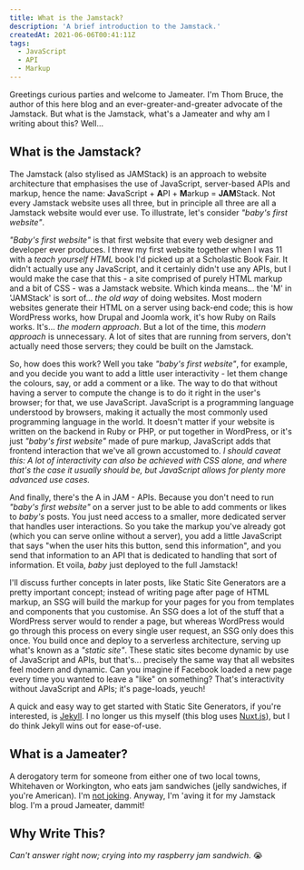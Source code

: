 ```yaml
---
title: What is the Jamstack?
description: 'A brief introduction to the Jamstack.'
createdAt: 2021-06-06T00:41:11Z
tags:
  - JavaScript
  - API
  - Markup
---
```


Greetings curious parties and welcome to Jameater. I'm Thom Bruce, the author of this here blog and an ever-greater-and-greater advocate of the Jamstack. But what is the Jamstack, what's a Jameater and why am I writing about this? Well...

## What is the Jamstack?

The Jamstack (also stylised as JAMStack) is an approach to website architecture that emphasises the use of JavaScript, server-based APIs and markup, hence the name: **J**avaScript + **A**PI + **M**arkup = **JAM**Stack. Not every Jamstack website uses all three, but in principle all three are all a Jamstack website would ever use. To illustrate, let's consider _"baby's first website"_.

_"Baby's first website"_ is that first website that every web designer and developer ever produces. I threw my first website together when I was 11 with a _teach yourself HTML_ book I'd picked up at a Scholastic Book Fair. It didn't actually use any JavaScript, and it certainly didn't use any APIs, but I would make the case that this - a site comprised of purely HTML markup and a bit of CSS - was a Jamstack website. Which kinda means... the 'M' in 'JAMStack' is sort of... _the old way_ of doing websites. Most modern websites generate their HTML on a server using back-end code; this is how WordPress works, how Drupal and Joomla work, it's how Ruby on Rails works. It's... _the modern approach_. But a lot of the time, this _modern approach_ is unnecessary. A lot of sites that are running from servers, don't actually need those servers; they could be built on the Jamstack.

So, how does this work? Well you take _"baby's first website"_, for example, and you decide you want to add a little user interactivity - let them change the colours, say, or add a comment or a like. The way to do that without having a server to compute the change is to do it right in the user's browser; for that, we use JavaScript. JavaScript is a programming language understood by browsers, making it actually the most commonly used programming language in the world. It doesn't matter if your website is written on the backend in Ruby or PHP, or put together in WordPress, or it's just _"baby's first website"_ made of pure markup, JavaScript adds that frontend interaction that we've all grown accustomed to. _I should caveat this: A lot of interactivity can also be achieved with CSS alone, and where that's the case it usually should be, but JavaScript allows for plenty more advanced use cases._

And finally, there's the A in JAM - APIs. Because you don't need to run _"baby's first website"_ on a server just to be able to add comments or likes to _baby's_ posts. You just need access to a smaller, more dedicated server that handles user interactions. So you take the markup you've already got (which you can serve online without a server), you add a little JavaScript that says "when the user hits this button, send this information", and you send that information to an API that is dedicated to handling that sort of information. Et voila, _baby_ just deployed to the full Jamstack!

I'll discuss further concepts in later posts, like Static Site Generators are a pretty important concept; instead of writing page after page of HTML markup, an SSG will build the markup for your pages for you from templates and components that you customise. An SSG does a lot of the stuff that a WordPress server would to render a page, but whereas WordPress would go through this process on every single user request, an SSG only does this once. You build once and deploy to a serverless architecture, serving up what's known as a _"static site"_. These static sites become dynamic by use of JavaScript and APIs, but that's... precisely the same way that all websites feel modern and dynamic. Can you imagine if Facebook loaded a new page every time you wanted to leave a "like" on something? That's interactivity without JavaScript and APIs; it's page-loads, yeuch!

A quick and easy way to get started with Static Site Generators, if you're interested, is [Jekyll](https://jekyllrb.com/). I no longer us this myself (this blog uses [Nuxt.js](https://nuxtjs.org/)), but I do think Jekyll wins out for ease-of-use.

## What is a Jameater?

A derogatory term for someone from either one of two local towns, Whitehaven or Workington, who eats jam sandwiches (jelly sandwiches, if you're American). I'm [not joking](https://en.wikipedia.org/wiki/Whitehaven#%22Jam_eater%22). Anyway, I'm 'aving it for my Jamstack blog. I'm a proud Jameater, dammit!

## Why Write This?

_Can't answer right now; crying into my raspberry jam sandwich._ 😭